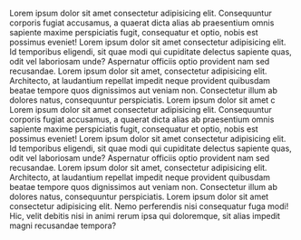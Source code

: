 
Lorem ipsum dolor sit amet consectetur adipisicing elit. Consequuntur corporis fugiat accusamus, a quaerat dicta alias ab praesentium omnis sapiente maxime perspiciatis fugit, consequatur et optio, nobis est possimus eveniet!
Lorem ipsum dolor sit amet consectetur adipisicing elit. Id temporibus eligendi, sit quae modi qui cupiditate delectus sapiente quas, odit vel laboriosam unde? Aspernatur officiis optio provident nam sed recusandae.
Lorem ipsum dolor sit amet, consectetur adipisicing elit. Architecto, at laudantium repellat impedit neque provident quibusdam beatae tempore quos dignissimos aut veniam non. Consectetur illum ab dolores natus, consequuntur perspiciatis.
Lorem ipsum dolor sit amet c
Lorem ipsum dolor sit amet consectetur adipisicing elit. Consequuntur corporis fugiat accusamus, a quaerat dicta alias ab praesentium omnis sapiente maxime perspiciatis fugit, consequatur et optio, nobis est possimus eveniet!
Lorem ipsum dolor sit amet consectetur adipisicing elit. Id temporibus eligendi, sit quae modi qui cupiditate delectus sapiente quas, odit vel laboriosam unde? Aspernatur officiis optio provident nam sed recusandae.
Lorem ipsum dolor sit amet, consectetur adipisicing elit. Architecto, at laudantium repellat impedit neque provident quibusdam beatae tempore quos dignissimos aut veniam non. Consectetur illum ab dolores natus, consequuntur perspiciatis.
Lorem ipsum dolor sit amet consectetur adipisicing elit. Nemo perferendis nisi consequatur fuga modi! Hic, velit debitis nisi in animi rerum ipsa qui doloremque, sit alias impedit magni recusandae tempora?